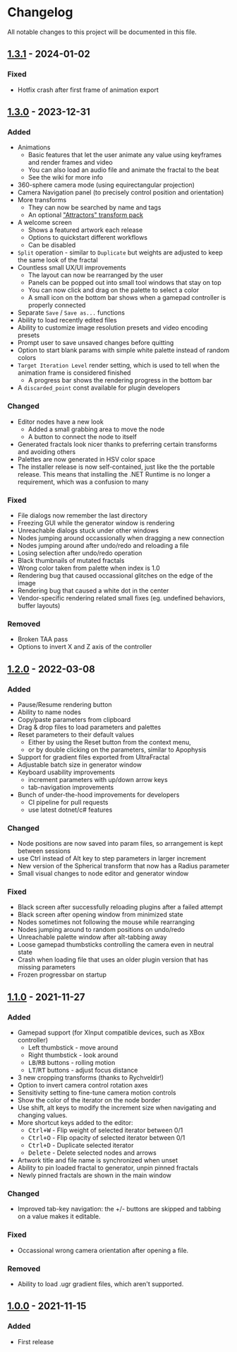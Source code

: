 # Changelog

All notable changes to this project will be documented in this file.

## [1.3.1] - 2024-01-02
### Fixed
 - Hotfix crash after first frame of animation export

## [1.3.0] - 2023-12-31
### Added
 - Animations
   - Basic features that let the user animate any value using keyframes and render frames and video
   - You can also load an audio file and animate the fractal to the beat
   - See the wiki for more info
 - 360-sphere camera mode (using equirectangular projection)
 - Camera Navigation panel (to precisely control position and orientation)
 - More transforms
   - They can now be searched by name and tags
   - An optional ["Attractors" transform pack](https://github.com/bezo97/ifsr-attractors)
 - A welcome screen
   - Shows a featured artwork each release
   - Options to quickstart different workflows
   - Can be disabled
 - `Split` operation - similar to `Duplicate` but weights are adjusted to keep the same look of the fractal
 - Countless small UX/UI improvements
   - The layout can now be rearranged by the user
   - Panels can be popped out into small tool windows that stay on top
   - You can now click and drag on the palette to select a color
   - A small icon on the bottom bar shows when a gamepad controller is properly connected
 - Separate `Save` / `Save as...` functions
 - Ability to load recently edited files
 - Ability to customize image resolution presets and video encoding presets
 - Prompt user to save unsaved changes before quitting
 - Option to start blank params with simple white palette instead of random colors
 - `Target Iteration Level` render setting, which is used to tell when the animation frame is considered finished
   - A progress bar shows the rendering progress in the bottom bar
 - A `discarded_point` const available for plugin developers

### Changed
 - Editor nodes have a new look
   - Added a small grabbing area to move the node
   - A button to connect the node to itself
 - Generated fractals look nicer thanks to preferring certain transforms and avoiding others
 - Palettes are now generated in HSV color space
 - The installer release is now self-contained, just like the the portable release. This means that installing the .NET Runtime is no longer a requirement, which was a confusion to many

### Fixed
 - File dialogs now remember the last directory
 - Freezing GUI while the generator window is rendering
 - Unreachable dialogs stuck under other windows
 - Nodes jumping around occassionally when dragging a new connection
 - Nodes jumping around after undo/redo and reloading a file
 - Losing selection after undo/redo operation
 - Black thumbnails of mutated fractals
 - Wrong color taken from palette when index is 1.0
 - Rendering bug that caused occassional glitches on the edge of the image
 - Rendering bug that caused a white dot in the center
 - Vendor-specific rendering related small fixes (eg. undefined behaviors, buffer layouts)

### Removed
 - Broken TAA pass
 - Options to invert X and Z axis of the controller

## [1.2.0] - 2022-03-08
### Added
- Pause/Resume rendering button
- Ability to name nodes
- Copy/paste parameters from clipboard
- Drag & drop files to load parameters and palettes
- Reset parameters to their default values
  - Either by using the Reset button from the context menu,
  - or by double clicking on the parameters, similar to Apophysis
- Support for gradient files exported from UltraFractal
- Adjustable batch size in generator window
- Keyboard usability improvements
  - increment parameters with up/down arrow keys
  - tab-navigation improvements
- Bunch of under-the-hood improvements for developers
  - CI pipeline for pull requests
  - use latest dotnet/c# features

### Changed
- Node positions are now saved into param files, so arrangement is kept between sessions
- use Ctrl instead of Alt key to step parameters in larger increment
- New version of the Spherical transform that now has a Radius parameter
- Small visual changes to node editor and generator window

### Fixed
- Black screen after successfully reloading plugins after a failed attempt
- Black screen after opening window from minimized state
- Nodes sometimes not following the mouse while rearranging
- Nodes jumping around to random positions on undo/redo
- Unreachable palette window after alt-tabbing away
- Loose gamepad thumbsticks controlling the camera even in neutral state
- Crash when loading file that uses an older plugin version that has missing parameters
- Frozen progressbar on startup

## [1.1.0] - 2021-11-27
### Added
- Gamepad support (for XInput compatible devices, such as XBox controller)
  - Left thumbstick - move around
  - Right thumbstick - look around
  - <kbd>LB</kbd>/<kbd>RB</kbd> buttons - rolling motion
  - <kbd>LT</kbd>/<kbd>RT</kbd> buttons - adjust focus distance
- 3 new cropping transforms (thanks to Rychveldir!)
- Option to invert camera control rotation axes
- Sensitivity setting to fine-tune camera motion controls
- Show the color of the iterator on the node border
- Use shift, alt keys to modify the increment size when navigating and changing values.
- More shortcut keys added to the editor:
  - <kbd>Ctrl+W</kbd> - Flip weight of selected iterator between 0/1
  - <kbd>Ctrl+O</kbd> - Flip opacity of selected iterator between 0/1
  - <kbd>Ctrl+D</kbd> - Duplicate selected iterator
  - <kbd>Delete</kbd> - Delete selected nodes and arrows
- Artwork title and file name is synchronized when unset
- Ability to pin loaded fractal to generator, unpin pinned fractals
- Newly pinned fractals are shown in the main window

### Changed
- Improved tab-key navigation: the +/- buttons are skipped and tabbing on a value makes it editable.

### Fixed
- Occassional wrong camera orientation after opening a file.

### Removed
- Ability to load .ugr gradient files, which aren't supported.

## [1.0.0] - 2021-11-15
### Added
- First release

[1.3.1]: https://github.com/bezo97/IFSRenderer/releases/tag/v1.3.1
[1.3.0]: https://github.com/bezo97/IFSRenderer/releases/tag/v1.3.0
[1.2.0]: https://github.com/bezo97/IFSRenderer/releases/tag/v1.2.0
[1.1.0]: https://github.com/bezo97/IFSRenderer/releases/tag/v1.1.0
[1.0.0]: https://github.com/bezo97/IFSRenderer/releases/tag/v1.0.0
